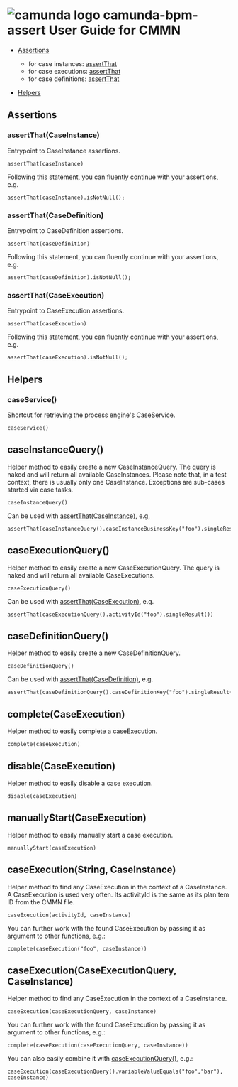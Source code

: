 # ![camunda logo](http://camunda.github.io/camunda-bpm-assert/resources/images/camunda.png)&nbsp;camunda-bpm-assert User Guide for CMMN

 * [Assertions](#assertions)
   * for case instances: [assertThat](#assertthat-caseinstance)
   * for case executions: [assertThat](#assertthat-caseexecution)
   * for case definitions: [assertThat](#assertthat-casedefinition)
 
 * [Helpers](#helpers)

## Assertions

### assertThat(CaseInstance)

Entrypoint to CaseInstance assertions.

    assertThat(caseInstance)

Following this statement, you can fluently continue with your assertions, e.g.

    assertThat(caseInstance).isNotNull();


### assertThat(CaseDefinition)

Entrypoint to CaseDefinition assertions.

    assertThat(caseDefinition)

Following this statement, you can fluently continue with your assertions, e.g.

    assertThat(caseDefinition).isNotNull();


### assertThat(CaseExecution)

Entrypoint to CaseExecution assertions.

    assertThat(caseExecution)

Following this statement, you can fluently continue with your assertions, e.g.

    assertThat(caseExecution).isNotNull();


## Helpers

### caseService()

Shortcut for retrieving the process engine's CaseService. 

    caseService()
  
  
## caseInstanceQuery()

Helper method to easily create a new CaseInstanceQuery. The query is naked and will return all available CaseInstances. 
Please note that, in a test context, there is usually only one CaseInstance. Exceptions are sub-cases started via case tasks.

    caseInstanceQuery()

Can be used with [assertThat(CaseInstance)](#assertthat-caseinstance), e.g,
 
    assertThat(caseInstanceQuery().caseInstanceBusinessKey("foo").singleResult())
    
    
## caseExecutionQuery()

Helper method to easily create a new CaseExecutionQuery. The query is naked and will return all available CaseExecutions. 

    caseExecutionQuery()

Can be used with [assertThat(CaseExecution)](#assertthat-caseexecution), e.g.

    assertThat(caseExecutionQuery().activityId("foo").singleResult())


## caseDefinitionQuery()

Helper method to easily create a new CaseDefinitionQuery.

    caseDefinitionQuery()
    
Can be used with [assertThat(CaseDefinition)](#assertthat-casedefinition), e.g.

    assertThat(caseDefinitionQuery().caseDefinitionKey("foo").singleResult())
    

## complete(CaseExecution)
    
Helper method to easily complete a caseExecution.

    complete(caseExecution)    
    

## disable(CaseExecution)

Helper method to easily disable a case execution.

    disable(caseExecution)


## manuallyStart(CaseExecution)

Helper method to easily manually start a case execution.

    manuallyStart(caseExecution)


## caseExecution(String, CaseInstance)

Helper method to find any CaseExecution in the context of a CaseInstance.
A CaseExecution is used very often. Its activityId is the same as its planItem ID from the CMMN file.

    caseExecution(activityId, caseInstance)
    
You can further work with the found CaseExecution by passing it as argument to other functions, e.g.:   

    complete(caseExecution("foo", caseInstance))


## caseExecution(CaseExecutionQuery, CaseInstance)

Helper method to find any CaseExecution in the context of a CaseInstance.

    caseExecution(caseExecutionQuery, caseInstance)
    
You can further work with the found CaseExecution by passing it as argument to other functions, e.g.:   

    complete(caseExecution(caseExecutionQuery, caseInstance))
    
You can also easily combine it with [caseExecutionQuery()](#caseexecutionquery), e.g.:
    
    caseExecution(caseExecutionQuery().variableValueEquals("foo","bar"), caseInstance)
